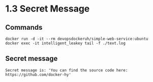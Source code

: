 # 1.3 Secret Message

## Commands

```
docker run -d -it --rm devopsdockeruh/simple-web-service:ubuntu
docker exec -it intelligent_leakey tail -f ./text.log
```

## Secret message

```
Secret message is: 'You can find the source code here: https://github.com/docker-hy'
```
